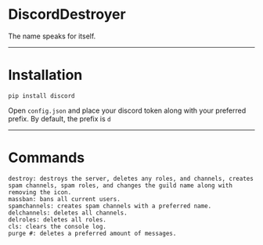 # DiscordDestroyer
The name speaks for itself.

***

# Installation 
```
pip install discord
```

Open `config.json` and place your discord token along with your preferred prefix. By default, the prefix is `d`

***

# Commands
```
destroy: destroys the server, deletes any roles, and channels, creates spam channels, spam roles, and changes the guild name along with removing the icon.
massban: bans all current users.
spamchannels: creates spam channels with a preferred name.
delchannels: deletes all channels.
delroles: deletes all roles.
cls: clears the console log.
purge #: deletes a preferred amount of messages.
```
